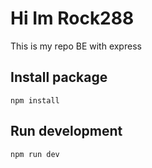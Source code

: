 # Hi Im Rock288

This is my repo BE with express

## Install package

`npm install`

## Run development

`npm run dev`
